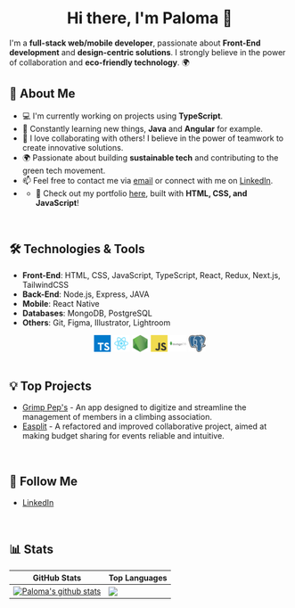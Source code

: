 # <div align="center">Hi there, I'm Paloma 👋</div>

I'm a **full-stack web/mobile developer**, passionate about **Front-End development** and **design-centric solutions**. I strongly believe in the power of collaboration and **eco-friendly technology**. 🌍


## 🚀 About Me
- 💻 I'm currently working on projects using **TypeScript**.
- 🌱 Constantly learning new things, **Java** and **Angular** for example.
- 🤝 I love collaborating with others! I believe in the power of teamwork to create innovative solutions.
- 🌍 Passionate about building **sustainable tech** and contributing to the green tech movement.
- 📫 Feel free to contact me via [email](mailto:paloma.aubeau@gmail.com) or connect with me on [LinkedIn](https://www.linkedin.com/in/paloma-aubeau).
- - 🔗 Check out my portfolio [here](https://your-portfolio-link.com), built with **HTML, CSS, and JavaScript**!


<br>

## 🛠️ Technologies & Tools
- **Front-End**: HTML, CSS, JavaScript, TypeScript, React, Redux, Next.js, TailwindCSS
- **Back-End**: Node.js, Express, JAVA
- **Mobile**: React Native
- **Databases**: MongoDB, PostgreSQL
- **Others**: Git, Figma, Illustrator, Lightroom

<div align="center">
  <code><img height="30" alt="typescript" src="https://raw.githubusercontent.com/github/explore/80688e429a7d4ef2fca1e82350fe8e3517d3494d/topics/typescript/typescript.png"></code>
  <code><img height="30" alt="react" src="https://raw.githubusercontent.com/github/explore/80688e429a7d4ef2fca1e82350fe8e3517d3494d/topics/react/react.png"></code>
  <code><img height="30" alt="nodejs" src="https://raw.githubusercontent.com/github/explore/80688e429a7d4ef2fca1e82350fe8e3517d3494d/topics/nodejs/nodejs.png"></code>
  <code><img height="30" alt="javascript" src="https://raw.githubusercontent.com/github/explore/80688e429a7d4ef2fca1e82350fe8e3517d3494d/topics/javascript/javascript.png"></code>
  <code><img height="30" alt="mongodb" src="https://raw.githubusercontent.com/github/explore/80688e429a7d4ef2fca1e82350fe8e3517d3494d/topics/mongodb/mongodb.png"></code>
  <code><img height="30" alt="postgresql" src="https://raw.githubusercontent.com/github/explore/80688e429a7d4ef2fca1e82350fe8e3517d3494d/topics/postgresql/postgresql.png"></code>
</div>

<br>

## 💡 Top Projects
- [Grimp Pep's](https://github.com/MarshMallowFR/jumpPepsBo) - An app designed to digitize and streamline the management of members in a climbing association.
- [Easplit](https://github.com/PalomaAubeau/EASPLIT-review) - A refactored and improved collaborative project, aimed at making budget sharing for events reliable and intuitive.

<br>

## 📢 Follow Me
- [LinkedIn](https://www.linkedin.com/in/paloma-aubeau)

<br>

## 📊 Stats

| GitHub Stats | Top Languages |
| ------------ | ------------- |
| <a href="https://github.com/PalomaAubeau"><img align="center" src="https://github-readme-stats.vercel.app/api?username=PalomaAubeau&show_icons=true&include_all_commits=true&theme=buefy&hide_border=true" alt="Paloma's github stats" /></a> | <a href="https://github.com/PalomaAubeau"><img align="center" src="https://github-readme-stats.vercel.app/api/top-langs/?username=PalomaAubeau&layout=compact&theme=buefy&hide_border=true" /></a> |
